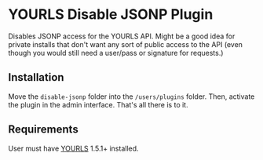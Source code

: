 YOURLS Disable JSONP Plugin
===========================

Disables JSONP access for the YOURLS API. Might be a good idea for private installs that don't want any sort of public access to the API (even though you would still need a user/pass or signature for requests.)

Installation
------------

Move the `disable-jsonp` folder into the `/users/plugins` folder. Then, activate the plugin in the admin interface. That's all there is to it.

Requirements
------------

User must have [YOURLS](http://yourls.org/#Install) 1.5.1+ installed.